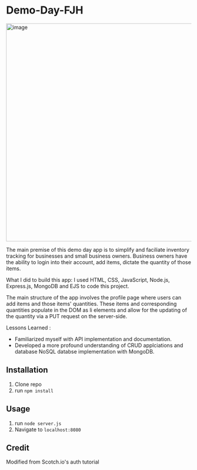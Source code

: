 # Demo-Day-FJH
<img width="593" alt="image" src="https://github.com/fjh321/Demo-Day-FJH/assets/64885403/bf60c6d4-7c89-45b7-b6da-c98ccbe4055a">


The main premise of this demo day app is to simplify and faciliate inventory tracking for businesses and small business owners. Business owners have the ability to login into their account, add items, dictate the quantity of those items.

What I did to build this app:
I used HTML, CSS, JavaScript, Node.js, Express.js, MongoDB and EJS to code this project.

The main structure of the app involves the profile page where users can add items and those items' quantities. These items and corresponding quantities populate in the DOM as li elements and allow for the updating of the quantity via a PUT request on the server-side. 

Lessons Learned :
* Familiarized myself with API implementation and documentation.
* Developed a more profound understanding of CRUD applciations and database NoSQL databse implementation with MongoDB.

## Installation
1. Clone repo
2. run `npm install`

## Usage

1. run `node server.js`
2. Navigate to `localhost:8080`

## Credit

Modified from Scotch.io's auth tutorial
